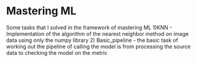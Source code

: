 # Mastering ML
Some tasks that I solved in the framework of mastering ML
1)KNN - Implementation of the algorithm of the nearest neighbor method on image data using only the numpy library
2) Basic_pipeline - the basic task of working out the pipeline of calling the model is from processing the source data to checking the model on the metric
